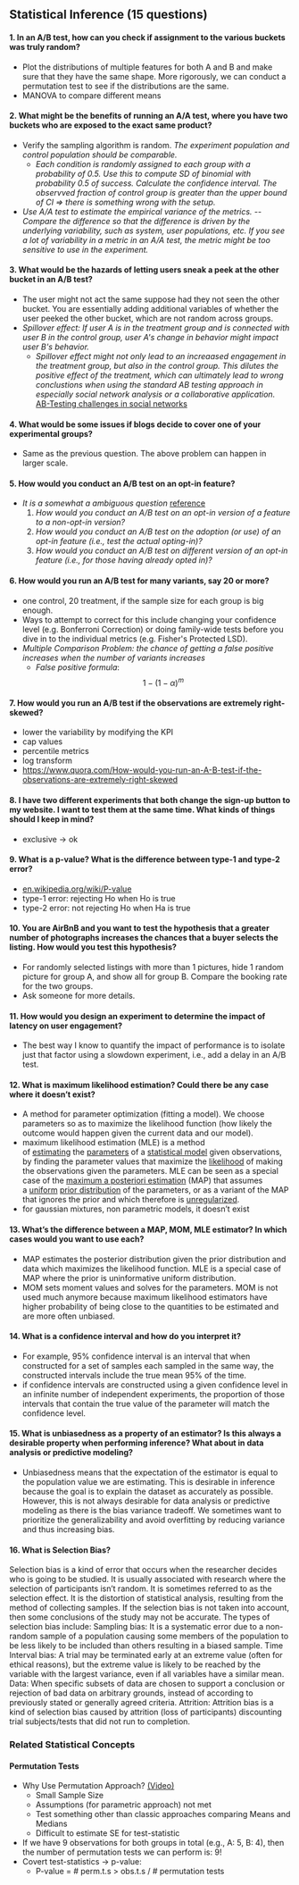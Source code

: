 ## Statistical Inference (15 questions)

#### 1. In an A/B test, how can you check if assignment to the various buckets was truly random?
  - Plot the distributions of multiple features for both A and B and make sure that they have the same shape. More rigorously, we can conduct a permutation test to see if the distributions are the same.
  - MANOVA to compare different means

#### 2. What might be the benefits of running an A/A test, where you have two buckets who are exposed to the exact same product?
  - Verify the sampling algorithm is random. *The experiment population and control population should be comparable.*
    - *Each condition is randomly assigned to each group with a probability of 0.5. Use this to compute SD of binomial with probability 0.5 of success. Calculate the confidence interval. The observved fraction of control group is greater than the upper bound of CI => there is something wrong with the setup.*
  - *Use A/A test to estimate the empirical variance of the metrics. -- Compare the difference so that the difference is driven by the underlying variability, such as system, user populations, etc. If you see a lot of variability in a metric in an A/A test, the metric might be too sensitive to use in the experiment.*

#### 3. What would be the hazards of letting users sneak a peek at the other bucket in an A/B test?
  - The user might not act the same suppose had they not seen the other bucket. You are essentially adding additional variables of whether the user peeked the other bucket, which are not random across groups.
  - *Spillover effect: If user A is in the treatment group and is connected with user B in the control group, user A's change in behavior might impact user B's behavior.*
    - *Spillover effect might not only lead to an increaased engagement in the treatment group, but also in the control group. This dilutes the positive effect of the treatment, which can ultimately lead to wrong conclustions when using the standard AB testing approach in especially social network analysis or a collaborative application.* [AB-Testing challenges in social networks](https://towardsdatascience.com/ab-testing-challenges-in-social-networks-e67611c92916#:~:text=Cluster%20sampling%2C%20also%20known%20as,to%20deal%20with%20spillover%20effects.&text=When%20an%20AB%2DTest%20is,to%20the%20aforementioned%20spillover%20effects.)

#### 4. What would be some issues if blogs decide to cover one of your experimental groups?
  - Same as the previous question. The above problem can happen in larger scale.

#### 5. How would you conduct an A/B test on an opt-in feature? 
  - *It is a somewhat a ambiguous question* [reference](https://www.kdnuggets.com/2017/03/17-data-science-interview-questions-answers-part-3.html/2)
    1. *How would you conduct an A/B test on an opt-in version of a feature to a non-opt-in version?*
    2. *How would you conduct an A/B test on the adoption (or use) of an opt-in feature (i.e., test the actual opting-in)?*
    3. *How would you conduct an A/B test on different version of an opt-in feature (i.e., for those having already opted in)?*

#### 6. How would you run an A/B test for many variants, say 20 or more?
  - one control, 20 treatment, if the sample size for each group is big enough.
  - Ways to attempt to correct for this include changing your confidence level (e.g. Bonferroni Correction) or doing family-wide tests before you dive in to the individual metrics (e.g. Fisher's Protected LSD).
  - *Multiple Comparison Problem: the chance of getting a false positive increases when the number of variants increases*
    - *False positive formula*: $$1-(1-\alpha)^m$$

#### 7. How would you run an A/B test if the observations are extremely right-skewed?
  - lower the variability by modifying the KPI
  - cap values
  - percentile metrics
  - log transform
  - <https://www.quora.com/How-would-you-run-an-A-B-test-if-the-observations-are-extremely-right-skewed>

#### 8. I have two different experiments that both change the sign-up button to my website. I want to test them at the same time. What kinds of things should I keep in mind?
  - exclusive -> ok

#### 9. What is a p-value? What is the difference between type-1 and type-2 error?
  - [en.wikipedia.org/wiki/P-value](https://en.wikipedia.org/wiki/P-value)
  - type-1 error: rejecting Ho when Ho is true
  - type-2 error: not rejecting Ho when Ha is true

#### 10. You are AirBnB and you want to test the hypothesis that a greater number of photographs increases the chances that a buyer selects the listing. How would you test this hypothesis?
  - For randomly selected listings with more than 1 pictures, hide 1 random picture for group A, and show all for group B. Compare the booking rate for the two groups.
  - Ask someone for more details.

#### 11. How would you design an experiment to determine the impact of latency on user engagement?
  - The best way I know to quantify the impact of performance is to isolate just that factor using a slowdown experiment, i.e., add a delay in an A/B test.

#### 12. What is maximum likelihood estimation? Could there be any case where it doesn’t exist?
  - A method for parameter optimization (fitting a model). We choose parameters so as to maximize the likelihood function (how likely the outcome would happen given the current data and our model).
  - maximum likelihood estimation (MLE) is a method of [estimating](https://en.wikipedia.org/wiki/Estimator "Estimator") the [parameters](https://en.wikipedia.org/wiki/Statistical_parameter "Statistical parameter") of a [statistical model](https://en.wikipedia.org/wiki/Statistical_model "Statistical model") given observations, by finding the parameter values that maximize the [likelihood](https://en.wikipedia.org/wiki/Likelihood "Likelihood") of making the observations given the parameters. MLE can be seen as a special case of the [maximum a posteriori estimation](https://en.wikipedia.org/wiki/Maximum_a_posteriori_estimation "Maximum a posteriori estimation") (MAP) that assumes a [uniform](https://en.wikipedia.org/wiki/Uniform_distribution_\(continuous\) "Uniform distribution \(continuous\)") [prior distribution](https://en.wikipedia.org/wiki/Prior_probability "Prior probability") of the parameters, or as a variant of the MAP that ignores the prior and which therefore is [unregularized](https://en.wikipedia.org/wiki/Regularization_\(mathematics\) "Regularization \(mathematics\)").
  - for gaussian mixtures, non parametric models, it doesn’t exist

#### 13. What’s the difference between a MAP, MOM, MLE estimator? In which cases would you want to use each?
  - MAP estimates the posterior distribution given the prior distribution and data which maximizes the likelihood function. MLE is a special case of MAP where the prior is uninformative uniform distribution.
  - MOM sets moment values and solves for the parameters. MOM is not used much anymore because maximum likelihood estimators have higher probability of being close to the quantities to be estimated and are more often unbiased.

#### 14. What is a confidence interval and how do you interpret it?
  - For example, 95% confidence interval is an interval that when constructed for a set of samples each sampled in the same way, the constructed intervals include the true mean 95% of the time.
  - if confidence intervals are constructed using a given confidence level in an infinite number of independent experiments, the proportion of those intervals that contain the true value of the parameter will match the confidence level.

#### 15. What is unbiasedness as a property of an estimator? Is this always a desirable property when performing inference? What about in data analysis or predictive modeling?
  - Unbiasedness means that the expectation of the estimator is equal to the population value we are estimating. This is desirable in inference because the goal is to explain the dataset as accurately as possible. However, this is not always desirable for data analysis or predictive modeling as there is the bias variance tradeoff. We sometimes want to prioritize the generalizability and avoid overfitting by reducing variance and thus increasing bias.

#### 16. What is Selection Bias?
Selection bias is a kind of error that occurs when the researcher decides who is going to be studied. It is usually associated with research where the selection of participants isn’t random. It is sometimes referred to as the selection effect. It is the distortion of statistical analysis, resulting from the method of collecting samples. If the selection bias is not taken into account, then some conclusions of the study may not be accurate.
The types of selection bias include:
Sampling bias: It is a systematic error due to a non-random sample of a population causing some members of the population to be less likely to be included than others resulting in a biased sample.
Time Interval bias: A trial may be terminated early at an extreme value (often for ethical reasons), but the extreme value is likely to be reached by the variable with the largest variance, even if all variables have a similar mean.
Data: When specific subsets of data are chosen to support a conclusion or rejection of bad data on arbitrary grounds, instead of according to previously stated or generally agreed criteria.
Attrition: Attrition bias is a kind of selection bias caused by attrition (loss of participants) discounting trial subjects/tests that did not run to completion.

### Related Statistical Concepts

#### Permutation Tests
  - Why Use Permutation Approach? [(Video)](https://www.youtube.com/watch?v=rJ3AZCQuiLw)
    - Small Sample Size
    - Assumptions (for parametric approach) not met
    - Test something other than classic approaches comparing Means and Medians
    - Difficult to estimate SE for test-statistic
  - If we have 9 observations for both groups in total (e.g., A: 5, B: 4), then the number of permutation tests we can perform is: 9!
  - Covert test-statistics -> p-value:
    - P-value = # perm.t.s > obs.t.s / # permutation tests
